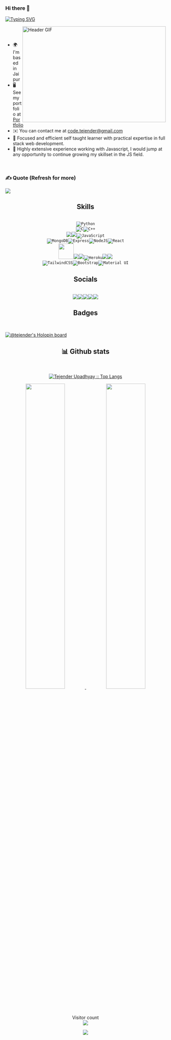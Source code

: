 ### Hi there 👋


[![Typing SVG](https://readme-typing-svg.herokuapp.com?font=Merriweather&size=25&duration=4000&pause=1000&color=2AF700&background=00FFE400&center=true&width=435&lines=It's+Tejender+Upadhyay+here;Computer+Science+Undergraduate;Full+Stack(MERN+Stack)+Developer)](https://git.io/typing-svg)




<img align="right"  alt="Header GIF" src="https://media4.giphy.com/media/qgQUggAC3Pfv687qPC/giphy.gif?cid=ecf05e47po12uvhx7ohkxzpqtsa0y40whzy4awdtbfczeem0&rid=giphy.gif&ct=g" width="450" height="300" />


<br>
<br>

<!--
Profileme.dev
--->
* 🌍  I'm based in Jaipur
* 🖥️  See my portfolio at [Portfolio](http://www.tejender-upadhyay.tech/)
* ✉️  You can contact me at [code.tejender@gmail.com](mailto:code.tejender@gmail.com)
* 🧠  Focused and efficient self taught learner with practical expertise in full stack web development.
* 🤝  Highly extensive experience working with Javascript, I would jump at any opportunity to continue growing my skillset in the JS field.

<br>
<!-- <code><a href="https://www.twitter.com/tarun1521" target="_blank" rel="noreferrer"><img
src="https://img.shields.io/twitter/follow/tarun1521?logo=twitter&style=for-the-badge&color=0891b2&labelColor=1c1917"
/></a></code>
<code><a href="https://www.github.com/Tejender1521" target="_blank" rel="noreferrer"><img
src="https://img.shields.io/github/followers/Tejender1521?logo=github&style=for-the-badge&color=0891b2&labelColor=1c1917" /></a></code>
 -->

### ✍️ Quote (Refresh for more)
![](https://quotes-github-readme.vercel.app/api?type=horizontal&theme=radical)


<h2 align="center">Skills</h2>
<br/>
<div align="center">
<div align="center">
<div align="center">
<div align="center">
<div align="center">
<div align="center">
<code><img src="https://img.icons8.com/fluency/48/null/python.png" alt="Python" /></code> 
<br>
</div>
<code><img src="https://img.icons8.com/fluency/48/null/c-programming.png"  alt="C" /><img src="https://img.icons8.com/fluency/48/null/c-plus-plus-logo.png" alt="C++" /></code> 
<br>
</div>
<code><img src="https://img.icons8.com/color/48/000000/html-5--v1.png"/><img src="https://img.icons8.com/color/48/000000/css3.png"/><img src="https://img.icons8.com/color/48/000000/javascript--v1.png" alt="JavaScript"/></code>
<br>
</div>
<code><img src="https://img.icons8.com/color/48/null/mongodb.png" alt="MongoDB" /><img src="https://img.icons8.com/ios/50/null/express-js.png" alt="Express" /><img src="https://img.icons8.com/fluency/48/null/node-js.png" alt="NodeJS" /><img src="https://img.icons8.com/office/40/null/react.png"  alt="React" /></code> 
<br>
</div>
<code><img src="https://img.icons8.com/color/512/amazon-web-services.png" width="48" height="48" /><img src="https://img.icons8.com/color/48/000000/firebase.png"/><img src="https://img.icons8.com/color/48/000000/docker.png"/><img src="https://img.icons8.com/color/48/null/heroku.png" alt="Heroku" /><img src="https://img.icons8.com/ios-filled/50/000000/flask.png" /><img src="https://img.icons8.com/color/48/000000/git.png"/></code> 
<br>
</div>
<code><img src="https://img.icons8.com/fluency/48/null/tailwind_css.png" alt="TailwindCSS" /><img src="https://img.icons8.com/color/48/null/bootstrap.png" alt="Bootstrap" /><img src="https://img.icons8.com/color/48/null/material-ui.png" alt="Material UI" /></code>
</div>



<div>
<h2 align="center"> Socials </h2>
<br/>

<div align="center"> 
<code><a href="https://www.dev.to/tejender_upadhyay" target="_blank" rel="noreferrer"><img src="https://img.icons8.com/windows/48/null/dev.png"/></a><a href="https://www.github.com/Tejender1521" target="_blank" rel="noreferrer"><img src="https://img.icons8.com/sf-regular-filled/48/null/github.png" /></a><a href="http://www.instagram.com/tejender_upadhyay" target="_blank" rel="noreferrer"><img src="https://img.icons8.com/color/48/null/instagram-new--v1.png" /></a><a href="https://www.linkedin.com/in/tejender-upadhyay" target="_blank" rel="noreferrer"><img src="https://img.icons8.com/fluency/48/null/linkedin.png" /></a><a href="https://www.twitter.com/tarun1521" target="_blank" rel="noreferrer"><img src="https://img.icons8.com/fluency/48/null/twitter.png" /></a></code>
</div>

</div>



<div>
<h2 align="center">Badges</h2>
<br/>
  
[![@tejender's Holopin board](https://holopin.me/tejender)](https://holopin.io/@tejender)
  
</div>


  <div>
    <h2 align="center"> 📊 Github stats </h2>
      <br/>
        <p align="center">
          <a href="https://github.com/Tejender1521/">
          <img src="https://github-readme-stats.vercel.app/api/top-langs/?username=Tejender1521&langs_count=6&theme=gruvbox&layout=compact&hide_border=true" alt="Tejender Upadhyay :: Top Langs" /></a>
        </p>
        <p align="center">
          <a href="https://github.com/Tejender1521/">
          <img width="49.5%" src="https://github-readme-stats.vercel.app/api?username=Tejender1521&show_icons=true&theme=gruvbox&hide_border=true" />
          <img width="49.5%" src="https://github-readme-streak-stats.herokuapp.com/?user=Tejender1521&theme=gruvbox&hide_border=true" />
          </a>
       </p>
     <br>
  </div> 



<p align="center"> 
  Visitor count<br>
  <img src="https://profile-counter.glitch.me/Tejender1521/count.svg" />
</p>



<p align="center" width="100%">
  <img src="https://capsule-render.vercel.app/api?type=waving&color=gradient&height=60&section=footer&width=100"/>
</p>
